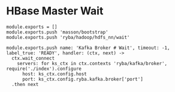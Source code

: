 
# HBase Master Wait

    module.exports = []
    module.exports.push 'masson/bootstrap'
    module.exports.push 'ryba/hadoop/hdfs_nn/wait'

    module.exports.push name: 'Kafka Broker # Wait', timeout: -1, label_true: 'READY', handler: (ctx, next) ->
      ctx.wait_connect
        servers: for ks_ctx in ctx.contexts 'ryba/kafka/broker', require('./index').configure
          host: ks_ctx.config.host
          port: ks_ctx.config.ryba.kafka.broker['port']
      .then next

